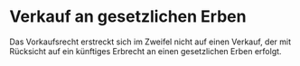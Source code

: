 # Verkauf an gesetzlichen Erben

Das Vorkaufsrecht erstreckt sich im Zweifel nicht auf einen Verkauf, der mit Rücksicht auf ein künftiges Erbrecht an einen gesetzlichen Erben erfolgt. 

